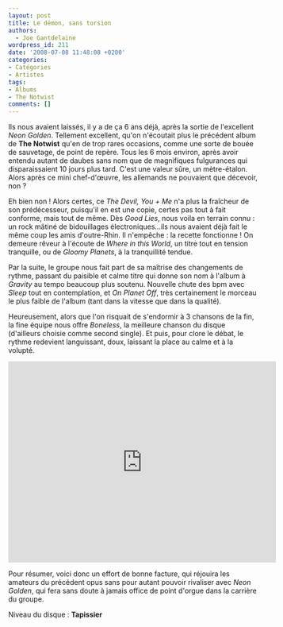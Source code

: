 ```yaml
---
layout: post
title: Le démon, sans torsion
authors:
  - Joe Gantdelaine
wordpress_id: 211
date: '2008-07-08 11:48:08 +0200'
categories:
- Catégories
- Artistes
tags:
- Albums
- The Notwist
comments: []
---
```

Ils nous avaient laissés, il y a de ça 6 ans déjà, après la sortie de l'excellent *Neon Golden*. Tellement excellent, qu'on n'écoutait plus le précédent album de __The Notwist__ qu'en de trop rares occasions, comme une sorte de bouée de sauvetage, de point de repère. Tous les 6 mois environ, après avoir entendu autant de daubes sans nom que de magnifiques fulgurances qui disparaissaient 10 jours plus tard. C'est une valeur sûre, un mètre-étalon. Alors après ce mini chef-d'œuvre, les allemands ne pouvaient que décevoir, non ?

Eh bien non ! Alors certes, ce *The Devil, You + Me* n'a plus la fraîcheur de son prédécesseur, puisqu'il en est une copie, certes pas tout à fait conforme, mais tout de même. Dès *Good Lies*, nous voila en terrain connu : un rock mâtiné de bidouillages électroniques...ils nous avaient déjà fait le même coup les amis d'outre-Rhin. Il n'empêche : la recette fonctionne ! On demeure rêveur à l'écoute de *Where in this World*, un titre tout en tension tranquille, ou de *Gloomy Planets*, à la tranquillité tendue.

Par la suite, le groupe nous fait part de sa maîtrise des changements de rythme, passant du paisible et calme titre qui donne son nom à l'album à *Gravity* au tempo beaucoup plus soutenu. Nouvelle chute des bpm avec *Sleep* tout en contemplation, et *On Planet Off*, très certainement le morceau le plus faible de l'album (tant dans la vitesse que dans la qualité).

Heureusement, alors que l'on risquait de s'endormir à 3 chansons de la fin, la fine équipe nous offre *Boneless*, la meilleure chanson du disque (d'ailleurs choisie comme second single). Et puis, pour clore le débat, le rythme redevient languissant, doux, laissant la place au calme et à la volupté.

<iframe src="http://player.vimeo.com/video/7958945?title=0&byline=0&portrait=0&color=C2A966" width="540" height="405" frameborder="0"></iframe>

Pour résumer, voici donc un effort de bonne facture, qui réjouira les amateurs du précédent opus sans pour autant pouvoir rivaliser avec *Neon Golden*, qui fera sans doute à jamais office de point d'orgue dans la carrière du groupe.

Niveau du disque : __Tapissier__
